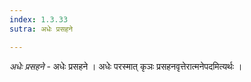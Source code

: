 ```yaml
---
index: 1.3.33
sutra: अधेः प्रसहने

---
```

_अधेः प्रसहने_ - अधेः प्रसहने । अधेः परस्मात् कृञः प्रसहनवृत्तेरात्मनेपदमित्यर्थः । 
